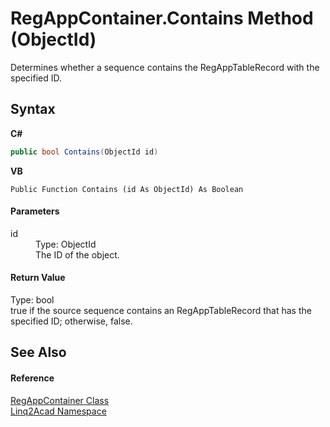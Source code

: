# RegAppContainer.Contains Method (ObjectId)
 

Determines whether a sequence contains the RegAppTableRecord with the specified ID.

## Syntax

**C#**<br />
``` C#
public bool Contains(ObjectId id)
```

**VB**<br />
``` VB
Public Function Contains (id As ObjectId) As Boolean
```


#### Parameters
<dl><dt>id</dt><dd>Type: ObjectId<br />The ID of the object.</dd></dl>

#### Return Value
Type: bool<br />true if the source sequence contains an RegAppTableRecord that has the specified ID; otherwise, false.

## See Also


#### Reference
<a href="T_Linq2Acad_RegAppContainer.md">RegAppContainer Class</a><br /><a href="N_Linq2Acad.md">Linq2Acad Namespace</a><br />
